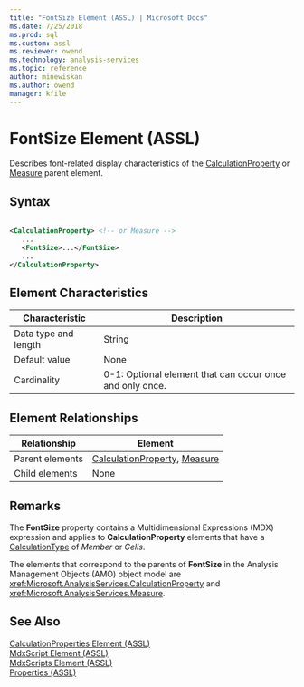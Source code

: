 ```yaml
---
title: "FontSize Element (ASSL) | Microsoft Docs"
ms.date: 7/25/2018
ms.prod: sql
ms.custom: assl
ms.reviewer: owend
ms.technology: analysis-services
ms.topic: reference
author: minewiskan
ms.author: owend
manager: kfile
---
```

# FontSize Element (ASSL)

  Describes font-related display characteristics of the [CalculationProperty](objects/calculationproperty-element-assl.md) or [Measure](objects/measure-element-assl.md) parent element.  
  
## Syntax  
  
```xml  
  
<CalculationProperty> <!-- or Measure -->  
   ...  
   <FontSize>...</FontSize>  
   ...  
</CalculationProperty>  
```  
  
## Element Characteristics  
  
|Characteristic|Description|  
|--------------------|-----------------|  
|Data type and length|String|  
|Default value|None|  
|Cardinality|0-1: Optional element that can occur once and only once.|  
  
## Element Relationships  
  
|Relationship|Element|  
|------------------|-------------|  
|Parent elements|[CalculationProperty](objects/calculationproperty-element-assl.md), [Measure](objects/measure-element-assl.md)|  
|Child elements|None|  
  
## Remarks  
 The **FontSize** property contains a Multidimensional Expressions (MDX) expression and applies to **CalculationProperty** elements that have a [CalculationType](properties/calculationtype-element-assl.md) of *Member* or *Cells*.  
  
 The elements that correspond to the parents of **FontSize** in the Analysis Management Objects (AMO) object model are <xref:Microsoft.AnalysisServices.CalculationProperty> and <xref:Microsoft.AnalysisServices.Measure>.  
  
## See Also  
 [CalculationProperties Element &#40;ASSL&#41;](collections/calculationproperties-element-assl.md)   
 [MdxScript Element &#40;ASSL&#41;](objects/mdxscript-element-assl.md)   
 [MdxScripts Element &#40;ASSL&#41;](collections/mdxscripts-element-assl.md)   
 [Properties &#40;ASSL&#41;](properties/properties-assl.md)  
  
  
